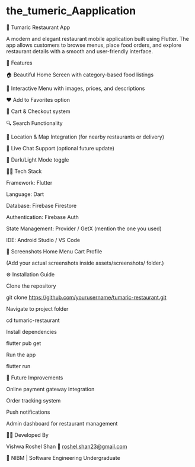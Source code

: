 # the_tumeric_Aapplication

🍛 Tumaric Restaurant App

A modern and elegant restaurant mobile application built using Flutter.
The app allows customers to browse menus, place food orders, and explore restaurant details with a smooth and user-friendly interface.

🚀 Features

🏠 Beautiful Home Screen with category-based food listings

🍴 Interactive Menu with images, prices, and descriptions

❤️ Add to Favorites option

🛒 Cart & Checkout system

🔍 Search Functionality

📍 Location & Map Integration (for nearby restaurants or delivery)

💬 Live Chat Support (optional future update)

🌙 Dark/Light Mode toggle

🧑‍💻 Tech Stack

Framework: Flutter

Language: Dart

Database: Firebase Firestore

Authentication: Firebase Auth

State Management: Provider / GetX (mention the one you used)

IDE: Android Studio / VS Code

📸 Screenshots
Home	Menu	Cart	Profile

	
	
	

(Add your actual screenshots inside assets/screenshots/ folder.)

⚙️ Installation Guide

Clone the repository

git clone https://github.com/yourusername/tumaric-restaurant.git


Navigate to project folder

cd tumaric-restaurant


Install dependencies

flutter pub get


Run the app

flutter run

🧠 Future Improvements

Online payment gateway integration

Order tracking system

Push notifications

Admin dashboard for restaurant management

👨‍💻 Developed By

Vishwa Roshel Shan
📧 roshel.shan23@gmail.com

📍 NIBM | Software Engineering Undergraduate
